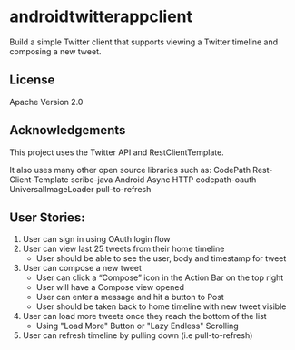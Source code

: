 androidtwitterappclient
=======================
Build a simple Twitter client that supports viewing a Twitter timeline and composing a new tweet.

## License

Apache Version 2.0


## Acknowledgements

This project uses the Twitter API and RestClientTemplate.

It also uses many other open source libraries such as:
CodePath Rest-Client-Template
scribe-java
Android Async HTTP
codepath-oauth
UniversalImageLoader
pull-to-refresh 


## User Stories:

1.	User can sign in using OAuth login flow
2.	User can view last 25 tweets from their home timeline
    - User should be able to see the user, body and timestamp for tweet
3.	User can compose a new tweet
    - User can click a “Compose” icon in the Action Bar on the top right
    - User will have a Compose view opened
    - User can enter a message and hit a button to Post
    - User should be taken back to home timeline with new tweet visible
4.	User can load more tweets once they reach the bottom of the list
    - Using "Load More" Button or "Lazy Endless" Scrolling
5.	User can refresh timeline by pulling down (i.e pull-to-refresh)
